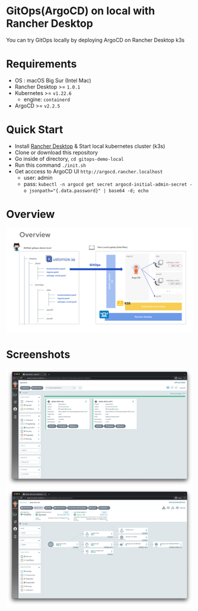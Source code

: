 # GitOps(ArgoCD) on local with Rancher Desktop

You can try GitOps locally by deploying ArgoCD on Rancher Desktop k3s

# Requirements
* OS : macOS Big Sur (Intel Mac)
* Rancher Desktop >= `1.0.1`
* Kubernetes >= `v1.22.6`
    - engine: `containerd`
* ArgoCD >= `v2.2.5`

# Quick Start
* Install [Rancher Desktop](https://rancherdesktop.io/) & Start local kubernetes cluster (k3s)
* Clone or download this repository
* Go inside of directory, `cd gitops-demo-local`
* Run this command `./init.sh`
* Get acccess to ArgoCD UI `http://argocd.rancher.localhost`
    - user: admin
    - pass: `kubectl -n argocd get secret argocd-initial-admin-secret -o jsonpath="{.data.password}" | base64 -d; echo`

# Overview

![Overview](./docs/images/overview.png)

# Screenshots

![ArgoCD-UI-01](./docs/images/argocd-ui-01.png)
![ArgoCD-UI-02](./docs/images/argocd-ui-02.png)
